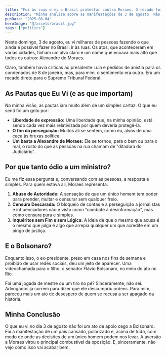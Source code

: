 ```yaml
---
title: "Fui às ruas e vi o Brasil protestar contra Moraes. O recado foi claro."
description: "Minha análise sobre as manifestações de 3 de agosto. Não se trata apenas de Bolsonaro, mas de um grito contra o que muitos, como eu, veem como abuso de poder de Alexandre de Moraes."
pubDate: "2025-08-04"
heroImage: "@/assets/brasil.jpg"
tags: ["politics"]
---
```


Neste domingo, 3 de agosto, eu vi milhares de pessoas fazendo o que ainda é possível fazer no Brasil: ir às ruas. Os atos, que aconteceram em várias cidades, tinham um alvo claro e um nome que ecoava mais alto que todos os outros: Alexandre de Moraes.

Claro, também havia críticas ao presidente Lula e pedidos de anistia para os condenados de 8 de janeiro, mas, para mim, o sentimento era outro. Era um recado direto para o Supremo Tribunal Federal.

## As Pautas que Eu Vi (e as que importam)

Na minha visão, as pautas iam muito além de um simples cartaz. O que eu senti foi um grito por:
-   **Liberdade de expressão:** Uma liberdade que, na minha opinião, está sendo cada vez mais relativizada por quem deveria protegê-la.
-   **O fim da perseguição:** Muitos ali se sentem, como eu, alvos de uma caça às bruxas política.
-   **Um basta a Alexandre de Moraes:** Ele se tornou, para o bem ou para o mal, o rosto do que as pessoas na rua chamam de "ditadura do Judiciário".

## Por que tanto ódio a um ministro?

Eu me fiz essa pergunta e, conversando com as pessoas, a resposta é simples. Para quem estava ali, Moraes representa:

1.  **Abuso de Autoridade:** A sensação de que um único homem tem poder para prender, multar e censurar sem qualquer freio.
2.  **Censura Descarada:** O bloqueio de contas e a perseguição a jornalistas e influenciadores não é visto como "combate à desinformação", mas como censura pura e simples.
3.  **Inquéritos sem Fim e sem Lógica:** A ideia de que o mesmo que acusa é o mesmo que julga é algo que arrepia qualquer um que acredite em um pingo de justiça.

## E o Bolsonaro?

Enquanto isso, o ex-presidente, preso em casa nos fins de semana e proibido de usar redes sociais, deu um jeito de aparecer. Uma videochamada para o filho, o senador Flávio Bolsonaro, no meio do ato no Rio.

Foi uma jogada de mestre ou um tiro no pé? Sinceramente, não sei. Advogados já correm para dizer que ele descumpriu ordens. Para mim, pareceu mais um ato de desespero de quem se recusa a ser apagado da história.

## Minha Conclusão

O que eu vi no dia 3 de agosto não foi um ato de apoio cego a Bolsonaro. Foi a manifestação de um país cansado, polarizado e, acima de tudo, com medo de onde as decisões de um único homem podem nos levar. A aversão a Moraes virou o principal combustível da oposição. E, sinceramente, não vejo como isso vai acabar bem.